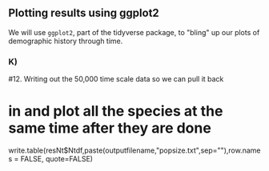 ## Plotting results using ggplot2
We will use `ggplot2`, part of the tidyverse package, to "bling" up our plots of demographic history through time.


### K)
#12. Writing out the 50,000 time scale data so we can pull it back 
# in and plot all the species at the same time after they are done
write.table(resNt$Ntdf,paste(outputfilename,"popsize.txt",sep=""),row.names = FALSE, quote=FALSE)
```